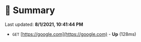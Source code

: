 # 📖 Summary
Last updated: **8/1/2021, 10:41:44 PM**

- `GET` [https://google.com](https://google.com) - **Up** (128ms)
